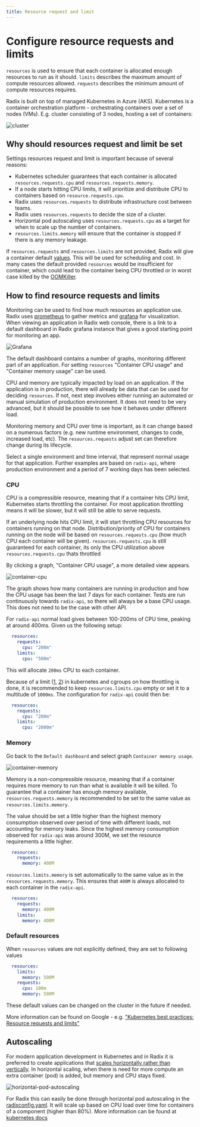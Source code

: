 ```yaml
---
title: Resource request and limit
---
```

# Configure resource requests and limits

`resources` is used to ensure that each container is allocated enough resources to run as it should. `limits` describes the maximum amount of compute resources allowed. `requests` describes the minimum amount of compute resources requires.

Radix is built on top of managed Kubernetes in Azure (AKS). Kubernetes is a container orchestration platform - orchestrating containers over a set of nodes (VMs). E.g. cluster consisting of 3 nodes, hosting a set of containers:

![cluster](./cluster.png)

## Why should resources request and limit be set

Settings resources request and limit is important because of several reasons:

- Kubernetes scheduler guarantees that each container is allocated `resources.requests.cpu` and `resources.requests.memory`.
- If a node starts hitting CPU limits, it will prioritize and distribute CPU to containers based on `resource.requests.cpu`.
- Radix uses `resources.requests` to distribute infrastructure cost between teams.
- Radix uses `resources.requests` to decide the size of a cluster.
- Horizontal pod autoscaling uses `resources.requests.cpu` as a target for when to scale up the number of containers.
- `resources.limits.memory` will ensure that the container is stopped if there is any memory leakage.

If `resources.requests` and `resources.limits` are not provided, Radix will give a container default [values](https://github.com/equinor/radix-operator/blob/master/charts/radix-operator/values.yaml#L24). This will be used for scheduling and cost. In many cases the default provided `resources` would be insufficient for container, which could lead to the container being CPU throttled or in worst case killed by the [OOMKiller](https://docs.memset.com/other/linux-s-oom-process-killer).

## How to find resource requests and limits

Monitoring can be used to find how much resources an application use. Radix uses [prometheus](https://prometheus.io/) to gather metrics and [grafana](https://grafana.com/) for visualization. When viewing an application in Radix web console, there is a link to a default dashboard in Radix grafana instance that gives a good starting point for monitoring an app.

![Grafana](./link-to-grafana.png)

The default dashboard contains a number of graphs, monitoring different part of an application. For setting `resources` "Container CPU usage" and "Container memory usage" can be used.

CPU and memory are typically impacted by load on an application. If the application is in production, there will already be data that can be used for deciding `resources`. If not, next step involves either running an automated or manual simulation of production environment. It does not need to be very advanced, but it should be possible to see how it behaves under different load.

Monitoring memory and CPU over time is important, as it can change based on a numerous factors (e.g. new runtime environment, changes to code, increased load, etc). The `resources.requests` adjust set can therefore change during its lifecycle.

Select a single environment and time interval, that represent normal usage for that application. Further examples are based on `radix-api`, where production environment and a period of 7 working days has been selected.

### CPU

CPU is a compressible resource, meaning that if a container hits CPU limit, Kubernetes starts throttling the container. For most application throttling means it will be slower, but it will still be able to serve requests.

If an underlying node hits CPU limit, it will start throttling CPU resources for containers running on that node. Distribution/priority of CPU for containers running on the node will be based on `resources.requests.cpu` (how much CPU each container will be given). `resources.requests.cpu` is still guaranteed for each container, its only the CPU utilization above `resources.requests.cpu` thats throttled

By clicking a graph, "Container CPU usage", a more detailed view appears.

![container-cpu](./container-cpu.png)

The graph shows how many containers are running in production and how the CPU usage has been the last 7 days for each container. Tests are run continuously towards `radix-api`, so there will always be a base CPU usage. This does not need to be the case with other API.

For `radix-api` normal load gives between 100-200ms of CPU time, peaking at around 400ms. Given us the following setup:

```yaml
  resources:
    requests:
      cpu: "200m"
    limits:
      cpu: "500m"
```

This will allocate `200ms` CPU to each container.  

Because of a limit ([1](https://www.youtube.com/watch?v=eBChCFD9hfs), [2](https://engineering.indeedblog.com/blog/2019/12/unthrottled-fixing-cpu-limits-in-the-cloud/)) in kubernetes and cgroups on how throttling is done, it is recommended to keep `resources.limits.cpu` empty or set it to a multitude of `1000ms`. The configuration for `radix-api` could then be:

```yaml
  resources:
    requests:
      cpu: "200m"
    limits:
      cpu: "2000m"
```

### Memory

Go back to the `Default dashboard` and select graph `Container memory usage`.

![container-memory](./container-memory.png)

Memory is a non-compressible resource, meaning that if a container requires more memory to run than what is available it will be killed. To guarantee that a container has enough memory available, `resources.requests.memory` is recommended to be set to the same value as `resources.limits.memory`.

The value should be set a little higher than the highest memory consumption observed over period of time with different loads, not accounting for memory leaks. Since the highest memory consumption observed for `radix-api` was around 300M, we set the resource requirements a little higher.

```yaml
  resources:
    requests:
      memory: 400M
```
`resources.limits.memory` is set automatically to the same value as in the `resources.requests.memory`. This ensures that `400M` is always allocated to each container in the `radix-api`.

```yaml
  resources:
    requests:
      memory: 400M
    limits:
      memory: 400M
```

### Default resources

When `resources` values are not explicitly defined, they are set to following values
```yaml
  resources:
    limits:
      memory: 500M
    requests:
      cpu: 100m
      memory: 500M
```
These default values can be changed on the cluster in the future if needed.

More information can be found on Google - e.g. ["Kubernetes best practices: Resource requests and limits"](https://cloud.google.com/blog/products/gcp/kubernetes-best-practices-resource-requests-and-limits)

## Autoscaling

For modern application development in Kubernetes and in Radix it is preferred to create applications that [scales horizontally rather than vertically](https://www.missioncloud.com/blog/horizontal-vs-vertical-scaling-which-is-right-for-your-app). In horizontal scaling, when there is need for more compute an extra container (pod) is added, but memory and CPU stays fixed.

![horizontal-pod-autoscaling](./horizontal-pod-autoscaling.png)

For Radix this can easily be done through horizontal pod autoscaling in the [radixconfig.yaml](https://www.radix.equinor.com/docs/radix-config/index.md#horizontalscaling). It will scale up based on CPU load over time for containers of a component (higher than 80%). More information can be found at [kubernetes docs](https://kubernetes.io/docs/tasks/run-application/horizontal-pod-autoscale/)
